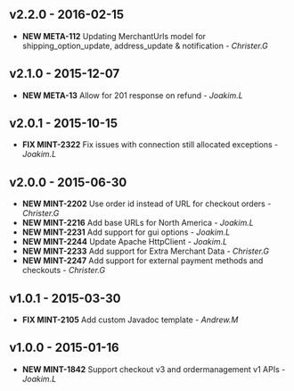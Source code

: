 ## v2.2.0 - 2016-02-15
- **NEW META-112** Updating MerchantUrls model for shipping_option_update, address_update & notification - *Christer.G*

## v2.1.0 - 2015-12-07
- **NEW META-13** Allow for 201 response on refund - *Joakim.L*

## v2.0.1 - 2015-10-15
- **FIX MINT-2322** Fix issues with connection still allocated exceptions - *Joakim.L*

## v2.0.0 - 2015-06-30
- **NEW MINT-2202** Use order id instead of URL for checkout orders - *Christer.G*
- **NEW MINT-2216** Add base URLs for North America - *Joakim.L*
- **NEW MINT-2231** Add support for gui options - *Joakim.L*
- **NEW MINT-2244** Update Apache HttpClient - *Joakim.L*
- **NEW MINT-2233** Add support for Extra Merchant Data - *Christer.G*
- **NEW MINT-2247** Add support for external payment methods and checkouts - *Christer.G*

## v1.0.1 - 2015-03-30
- **FIX MINT-2105** Add custom Javadoc template - *Andrew.M*

## v1.0.0 - 2015-01-16
- **NEW MINT-1842** Support checkout v3 and ordermanagement v1 APIs - *Joakim.L*
